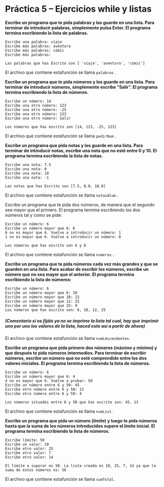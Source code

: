 # Práctica 5 – Ejercicios while y listas

**Escribe un programa que te pida palabras y las guarde en una lista. Para terminar de introducir palabras, simplemente pulsa Enter. El programa termina escribiendo la lista de palabras.**

    Escribe una palabra: viaje
    Escribe más palabras: aventura
    Escribe más palabras: cómic
    Escribe más palabras:
    
    Las palabras que has Escrito son [ 'viaje', 'aventura', 'cómic']

El archivo que contiene estafunción se llama ``` palabras ``` .

**Escribe un programa que te pida números y los guarde en una lista. Para terminar de introducir números, simplemente escribe “Salir”. El programa termina escribiendo la lista de números.**

    Escribe un número: 14
    Escribe una otro número: 123
    Escribe una otro número: -25
    Escribe una otro número: 123
    Escribe una otro número: Salir
    
    Los números que has escrito son [14, 123, -25, 123]

El archivo que contiene estafunción se llama ``` pedirNum ``` .

**Escribe un programa que pida notas y los guarde en una lista. Para terminar de introducir notas, escribe una nota que no esté entre 0 y 10. El programa termina escribiendo la lista de notas.**
    
    Escribe una nota: 7.5
    Escribe una nota: 0
    Escribe una nota: 10
    Escribe una nota: -1

    Las notas que has Escrito son [7.5, 0.0, 10.0]

El archivo que contiene estafunción se llama ``` notasAlum ``` .

Escribe un programa que te pida dos números, de manera que el segundo sea mayor que el primero. El programa termina escribiendo los dos números tal y como se pide:

    Escribe un número: 6
    Escribe un número mayor que 6: 6
    6 no es mayor que 6. Vuelve a introducir un número: 1
    1 no es mayor que 6. Vuelve a introducir un número: 8

    Los números que has escrito son 6 y 8

El archivo que contiene estafunción se llama ``` numeros ``` .

**Escribe un programa que te pida números cada vez más grandes y que se guarden en una lista. Para acabar de escribir los números, escribe un número que no sea mayor que el anterior. El programa termina escribiendo la lista de números:**

    Escribe un número: 6
    Escribe un número mayor que 6: 10
    Escribe un número mayor que 10: 12
    Escribe un número mayor que 12: 25
    Escribe un número mayor que 25: 9
    Los números que has escrito son: 6, 10, 12, 25  

##### (Comentario si os fijáis ya no se imprime la lista tal cual, hay que imprimir uno por uno los valores de la lista, haced esto así a partir de ahora)

El archivo que contiene estafunción se llama ``` numLAscendentes ```.

**Escribe un programa que pida primero dos números (máximo y mínimo) y que después te pida números intermedios. Para terminar de escribir números, escribe un número que no esté comprendido entre los dos valores iniciales. El programa termina escribiendo la lista de números.**
    
    Escribe un número: 6
    Escribe un número mayor que 6: 4
    4 no es mayor que 6. Vuelve a probar: 50
    Escribe un número entre 6 y 50: 45
    Escribe otro número entre 6 y 50: 13
    Escribe otro número entre 6 y 50: 4

    Los números situados entre 6 y 50 que has escrito son: 45, 13 

El archivo que contiene estafunción se llama ``` numList ```.

**Escribe un programa que pida un número (límite) y luego te pida números hasta que la suma de los números introducidos supere el límite inicial. El programa termina escribiendo la lista de números.**

    Escribe límite: 50
    Escribe un valor: 10
    Escribe otro valor: 25
    Escribe otro valor: 7
    Escribe otro valor: 14

    El límite a superar es 50. La lista creada es 10, 25, 7, 14 ya que la suma de estos números es: 56


El archivo que contiene estafunción se llama ``` sumTotal ```.
